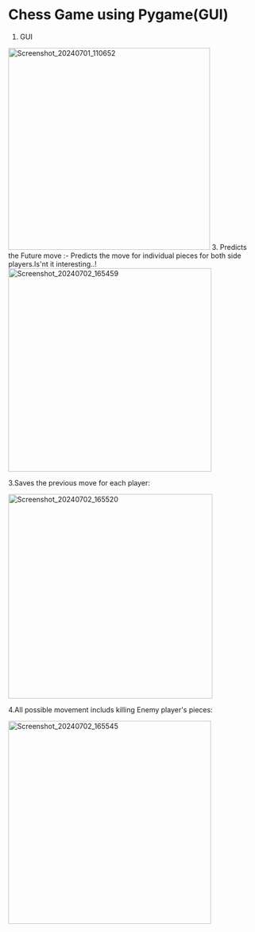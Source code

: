 # Chess Game using Pygame(GUI)
1. GUI

<img width="406" alt="Screenshot_20240701_110652" src="https://github.com/abhishekpoddar29/Chess/assets/98929252/9a529664-cd94-4cfd-9a07-44ce2fb1b2d2">
3. Predicts the Future move :-
   Predicts the move for individual pieces for both side players.Is'nt it 
   interesting..!

<img width="409" alt="Screenshot_20240702_165459" src="https://github.com/abhishekpoddar29/Chess/assets/98929252/41aadc15-2efd-4fd2-a6e6-e82dc014c487">

3.Saves the previous move for each player:

<img width="411" alt="Screenshot_20240702_165520" src="https://github.com/abhishekpoddar29/Chess/assets/98929252/89d4b5df-cee7-4217-9480-0209e46925d4">


4.All possible movement includs killing Enemy player's pieces:

<img width="408" alt="Screenshot_20240702_165545" src="https://github.com/abhishekpoddar29/Chess/assets/98929252/60c2d175-7d0d-4af6-b413-04741f8b0a6f">
